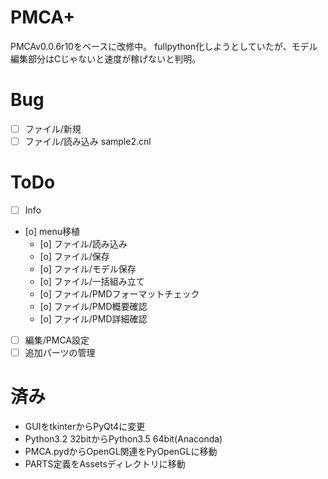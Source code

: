 # PMCA+
PMCAv0.0.6r10をベースに改修中。
fullpython化しようとしていたが、モデル編集部分はCじゃないと速度が稼げないと判明。

# Bug
* [ ] ファイル/新規
* [ ] ファイル/読み込み sample2.cnl

# ToDo
* [ ] Info
* [o] menu移植
    - [o] ファイル/読み込み
    - [o] ファイル/保存
    - [o] ファイル/モデル保存
    - [o] ファイル/一括組み立て
    - [o] ファイル/PMDフォーマットチェック
    - [o] ファイル/PMD概要確認
    - [o] ファイル/PMD詳細確認
* [ ] 編集/PMCA設定
* [ ] 追加パーツの管理

# 済み
* GUIをtkinterからPyQt4に変更
* Python3.2 32bitからPython3.5 64bit(Anaconda)
* PMCA.pydからOpenGL関連をPyOpenGLに移動
* PARTS定義をAssetsディレクトリに移動

